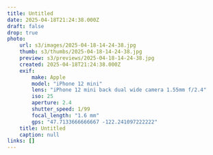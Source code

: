 ```yaml
---
title: Untitled
date: 2025-04-18T21:24:38.000Z
draft: false
drop: true
photo:
    url: s3/images/2025-04-18-14-24-38.jpg
    thumb: s3/thumbs/2025-04-18-14-24-38.jpg
    preview: s3/previews/2025-04-18-14-24-38.jpg
    created: 2025-04-18T21:24:38.000Z
    exif:
        make: Apple
        model: "iPhone 12 mini"
        lens: "iPhone 12 mini back dual wide camera 1.55mm f/2.4"
        iso: 25
        aperture: 2.4
        shutter_speed: 1/99
        focal_length: "1.6 mm"
        gps: "47.7133666666667 -122.241097222222"
    title: Untitled
    caption: null
links: []
---
```


